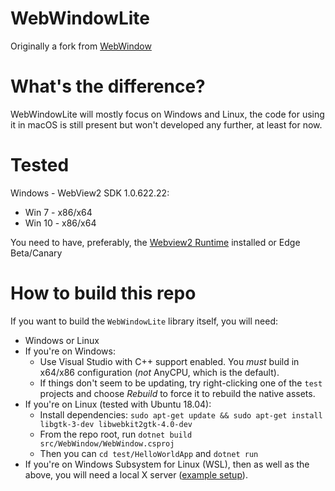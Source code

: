 # WebWindowLite

Originally a fork from [WebWindow](https://github.com/SteveSandersonMS/WebWindow)

# What's the difference?

WebWindowLite will mostly focus on Windows and Linux, the code for using it in macOS is still present but won't developed any further, at least for now.

# Tested 

Windows - WebView2 SDK 1.0.622.22:
 * Win 7  - x86/x64
 * Win 10 - x86/x64

 You need to have, preferably, the [Webview2 Runtime](https://developer.microsoft.com/en-us/microsoft-edge/webview2/) installed or Edge Beta/Canary

# How to build this repo

If you want to build the `WebWindowLite` library itself, you will need:

 * Windows or Linux
 * If you're on Windows:   	
   * Use Visual Studio with C++ support enabled. You *must* build in x64/x86 configuration (*not* AnyCPU, which is the default).
   * If things don't seem to be updating, try right-clicking one of the `test` projects and choose *Rebuild* to force it to rebuild the native assets.
 * If you're on Linux (tested with Ubuntu 18.04):
   * Install dependencies: `sudo apt-get update && sudo apt-get install libgtk-3-dev libwebkit2gtk-4.0-dev`
   * From the repo root, run `dotnet build src/WebWindow/WebWindow.csproj`
   * Then you can `cd test/HelloWorldApp` and `dotnet run`
 * If you're on Windows Subsystem for Linux (WSL), then as well as the above, you will need a local X server ([example setup](https://virtualizationreview.com/articles/2017/02/08/graphical-programs-on-windows-subsystem-on-linux.aspx)).


